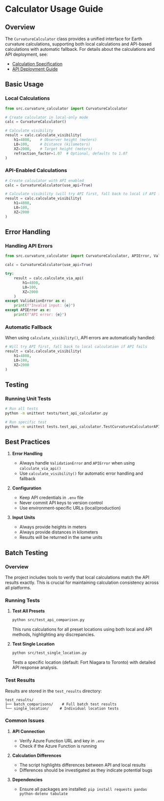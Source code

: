 # Calculator Usage Guide

## Overview
The `CurvatureCalculator` class provides a unified interface for Earth curvature calculations, supporting both local calculations and API-based calculations with automatic fallback. For details about the calculations and API deployment, see:
- [Calculation Specification](calculation_specification.md)
- [API Deployment Guide](api_calculator_deployment.md)

## Basic Usage

### Local Calculations
```python
from src.curvature_calculator import CurvatureCalculator

# Create calculator in local-only mode
calc = CurvatureCalculator()

# Calculate visibility
result = calc.calculate_visibility(
    h1=4808,    # Observer height (meters)
    L0=100,     # Distance (kilometers)
    XZ=2000,    # Target height (meters)
    refraction_factor=1.07  # Optional, defaults to 1.07
)
```

### API-Enabled Calculations
```python
# Create calculator with API enabled
calc = CurvatureCalculator(use_api=True)

# Calculate visibility (will try API first, fall back to local if API fails)
result = calc.calculate_visibility(
    h1=4808,
    L0=100,
    XZ=2000
)
```

## Error Handling

### Handling API Errors
```python
from src.curvature_calculator import CurvatureCalculator, APIError, ValidationError

calc = CurvatureCalculator(use_api=True)

try:
    result = calc.calculate_via_api(
        h1=4808,
        L0=100,
        XZ=2000
    )
except ValidationError as e:
    print(f"Invalid input: {e}")
except APIError as e:
    print(f"API error: {e}")
```

### Automatic Fallback
When using `calculate_visibility()`, API errors are automatically handled:
```python
# Will try API first, fall back to local calculation if API fails
result = calc.calculate_visibility(
    h1=4808,
    L0=100,
    XZ=2000
)
```

## Testing

### Running Unit Tests
```bash
# Run all tests
python -m unittest tests/test_api_calculator.py

# Run specific test
python -m unittest tests.test_api_calculator.TestCurvatureCalculatorAPI.test_successful_api_call
```

## Best Practices

1. **Error Handling**
   - Always handle `ValidationError` and `APIError` when using `calculate_via_api()`
   - Use `calculate_visibility()` for automatic error handling and fallback

2. **Configuration**
   - Keep API credentials in `.env` file
   - Never commit API keys to version control
   - Use environment-specific URLs (local/production)

3. **Input Units**
   - Always provide heights in meters
   - Always provide distances in kilometers
   - Results will be returned in the same units

## Batch Testing

### Overview
The project includes tools to verify that local calculations match the API results exactly. This is crucial for maintaining calculation consistency across all platforms.

### Running Tests

1. **Test All Presets**
   ```bash
   python src/test_api_comparison.py
   ```
   This runs calculations for all preset locations using both local and API methods, highlighting any discrepancies.

2. **Test Single Location**
   ```bash
   python src/test_single_location.py
   ```
   Tests a specific location (default: Fort Niagara to Toronto) with detailed API response analysis.

### Test Results
Results are stored in the `test_results` directory:
```
test_results/
├── batch_comparisons/    # Full batch test results
└── single_location/     # Individual location tests
```

### Common Issues
1. **API Connection**
   - Verify Azure Function URL and key in `.env`
   - Check if the Azure Function is running

2. **Calculation Differences**
   - The script highlights differences between API and local results
   - Differences should be investigated as they indicate potential bugs

3. **Dependencies**
   - Ensure all packages are installed: `pip install requests pandas python-dotenv tabulate`
